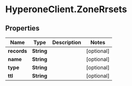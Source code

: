 # HyperoneClient.ZoneRrsets

## Properties

Name | Type | Description | Notes
------------ | ------------- | ------------- | -------------
**records** | **String** |  | [optional] 
**name** | **String** |  | [optional] 
**type** | **String** |  | [optional] 
**ttl** | **String** |  | [optional] 


